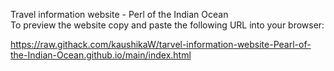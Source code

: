 Travel information website - Perl of the Indian Ocean 
</br>To preview the website copy and paste the following URL into your browser:

https://raw.githack.com/kaushikaW/tarvel-information-website-Pearl-of-the-Indian-Ocean.github.io/main/index.html
